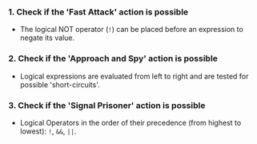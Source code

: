 ### 1. Check if the 'Fast Attack' action is possible

- The logical NOT operator (`!`) can be placed before an expression to negate its value.

### 2. Check if the 'Approach and Spy' action is possible

- Logical expressions are evaluated from left to right and are tested for possible 'short-circuits'.

### 3. Check if the 'Signal Prisoner' action is possible

- Logical Operators in the order of their precedence (from highest to lowest): `!`, `&&`, `||`.

